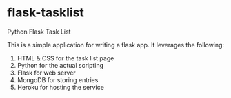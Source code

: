 # flask-tasklist
Python Flask Task List

This is a simple application for writing a flask app.  It leverages the following:
1) HTML & CSS for the task list page
2) Python for the actual scripting
3) Flask for web server
4) MongoDB for storing entries
5) Heroku for hosting the service
